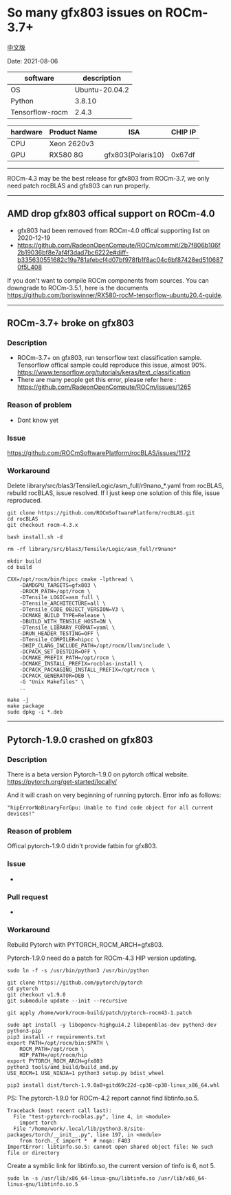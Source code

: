 
# So many gfx803 issues on ROCm-3.7+

[中文版](README_zh_CN.md)

Date: 2021-08-06

|software       |description   |
|---------------|--------------|
|OS             |Ubuntu-20.04.2|
|Python         |3.8.10        |
|Tensorflow-rocm|2.4.3         |

|hardware|Product Name|ISA              |CHIP IP|
|--------|------------|-----------------|-------|
|CPU     |Xeon 2620v3 |                 |       |
|GPU     |RX580 8G    |gfx803(Polaris10)|0x67df |

---

ROCm-4.3 may be the best release for gfx803 from ROCm-3.7, we only need patch rocBLAS and gfx803 can run properly.

---

## AMD drop gfx803 offical support on ROCm-4.0

* gfx803 had been removed from ROCm-4.0 offical supporting list on 2020-12-19
* <https://github.com/RadeonOpenCompute/ROCm/commit/2b7f806b106f2b19036bf8e7af4f3dad7bc6222e#diff-b335630551682c19a781afebcf4d07bf978fb1f8ac04c6bf87428ed5106870f5L408>

If you don't want to compile ROCm components from sources.
You can downgrade to ROCm-3.5.1, here is the documents <https://github.com/boriswinner/RX580-rocM-tensorflow-ubuntu20.4-guide>.

---

## ROCm-3.7+ broke on gfx803

### Description

* ROCm-3.7+ on gfx803, run tensorflow text classification sample. Tensorflow offical sample could reproduce this issue, almost 90%. <https://www.tensorflow.org/tutorials/keras/text_classification>
* There are many people get this error, please refer here : <https://github.com/RadeonOpenCompute/ROCm/issues/1265>

### Reason of problem

* Dont know yet

### Issue

<https://github.com/ROCmSoftwarePlatform/rocBLAS/issues/1172>

### Workaround

Delete library/src/blas3/Tensile/Logic/asm_full/r9nano_*.yaml from rocBLAS, rebuild rocBLAS, issue resolved. If I just keep one solution of this file, issue reproduced.

```
git clone https://github.com/ROCmSoftwarePlatform/rocBLAS.git
cd rocBLAS
git checkout rocm-4.3.x

bash install.sh -d

rm -rf library/src/blas3/Tensile/Logic/asm_full/r9nano*

mkdir build
cd build

CXX=/opt/rocm/bin/hipcc cmake -lpthread \
    -DAMDGPU_TARGETS=gfx803 \
    -DROCM_PATH=/opt/rocm \
    -DTensile_LOGIC=asm_full \
    -DTensile_ARCHITECTURE=all \
    -DTensile_CODE_OBJECT_VERSION=V3 \
    -DCMAKE_BUILD_TYPE=Release \
    -DBUILD_WITH_TENSILE_HOST=ON \
    -DTensile_LIBRARY_FORMAT=yaml \
    -DRUN_HEADER_TESTING=OFF \
    -DTensile_COMPILER=hipcc \
    -DHIP_CLANG_INCLUDE_PATH=/opt/rocm/llvm/include \
    -DCPACK_SET_DESTDIR=OFF \
    -DCMAKE_PREFIX_PATH=/opt/rocm \
    -DCMAKE_INSTALL_PREFIX=rocblas-install \
    -DCPACK_PACKAGING_INSTALL_PREFIX=/opt/rocm \
    -DCPACK_GENERATOR=DEB \
    -G "Unix Makefiles" \
    ..

make -j
make package
sudo dpkg -i *.deb

```

---

## Pytorch-1.9.0 crashed on gfx803

### Description

There is a beta version Pytorch-1.9.0 on pytorch offical website. 
<https://pytorch.org/get-started/locally/>

And it will crash on very beginning of running pytorch.
Error info as follows:

```
"hipErrorNoBinaryForGpu: Unable to find code object for all current devices!"

```

### Reason of problem

Offical pytorch-1.9.0 didn't provide fatbin for gfx803.

### Issue

-

### Pull request

-

### Workaround

Rebuild Pytorch with PYTORCH_ROCM_ARCH=gfx803.

Pytorch-1.9.0 need do a patch for ROCm-4.3 HIP version updating.

```
sudo ln -f -s /usr/bin/python3 /usr/bin/python

git clone https://github.com/pytorch/pytorch
cd pytorch
git checkout v1.9.0
git submodule update --init --recursive

git apply /home/work/rocm-build/patch/pytorch-rocm43-1.patch

sudo apt install -y libopencv-highgui4.2 libopenblas-dev python3-dev python3-pip
pip3 install -r requirements.txt
export PATH=/opt/rocm/bin:$PATH \
    ROCM_PATH=/opt/rocm \
    HIP_PATH=/opt/rocm/hip 
export PYTORCH_ROCM_ARCH=gfx803
python3 tools/amd_build/build_amd.py
USE_ROCM=1 USE_NINJA=1 python3 setup.py bdist_wheel

pip3 install dist/torch-1.9.0a0+gitd69c22d-cp38-cp38-linux_x86_64.whl

```

PS: The pytorch-1.9.0 for ROCm-4.2 report cannot find libtinfo.so.5.

```
Traceback (most recent call last):
  File "test-pytorch-rocblas.py", line 4, in <module>
    import torch
  File "/home/work/.local/lib/python3.8/site-packages/torch/__init__.py", line 197, in <module>
    from torch._C import *  # noqa: F403
ImportError: libtinfo.so.5: cannot open shared object file: No such file or directory

```

Create a symblic link for libtinfo.so, the current version of tinfo is 6, not 5.

```
sudo ln -s /usr/lib/x86_64-linux-gnu/libtinfo.so /usr/lib/x86_64-linux-gnu/libtinfo.so.5

```

